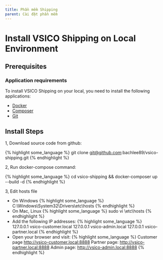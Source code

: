 ```yaml
---
title: Phần mềm Shipping
parent: Cài đặt phần mềm
---
```

# Install VSICO Shipping on Local Environment
## Prerequisites
### Application requirements

To install VSICO Shipping on your local, you need to install the following applications:
 - [Docker](https://docs.docker.com/engine/install/)
 - [Composer](https://getcomposer.org/doc/00-intro.md)
 - [Git](https://git-scm.com/downloads)

## Install Steps
1, Download source code from github:

{% highlight some_language %}
git clone git@github.com:bachlee89/vsico-shipping.git
{% endhighlight %}

2, Run docker-compose command:

{% highlight some_language %}
cd vsico-shipping && docker-composer up --build -d
{% endhighlight %}

3, Edit hosts file
- On Windows
{% highlight some_language %}
C:\Windows\System32\Drivers\etc\hosts
{% endhighlight %}
- On Mac, Linux
{% highlight some_language %}
sudo vi \etc\hosts
{% endhighlight %}
- Add the following IP addresses:
{% highlight some_language %}
127.0.0.1 vsico-customer.local
127.0.0.1 vsico-admin.local
127.0.0.1 vsico-partner.local
{% endhighlight %}
- Open your browser and visit: 
{% highlight some_language %}
Customer page http://vsico-customer.local:8888
Partner page: http://vsico-partner.local:8888
Admin page: http://vsico-admin.local:8888
{% endhighlight %}